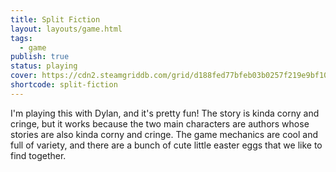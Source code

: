 ```yaml
---
title: Split Fiction
layout: layouts/game.html
tags:
  - game
publish: true
status: playing
cover: https://cdn2.steamgriddb.com/grid/d188fed77bfeb03b0257f219e9bf10b7.png
shortcode: split-fiction
---
```

I'm playing this with Dylan, and it's pretty fun! The story is kinda corny and cringe, but it works because the two main characters are authors whose stories are also kinda corny and cringe. The game mechanics are cool and full of variety, and there are a bunch of cute little easter eggs that we like to find together.